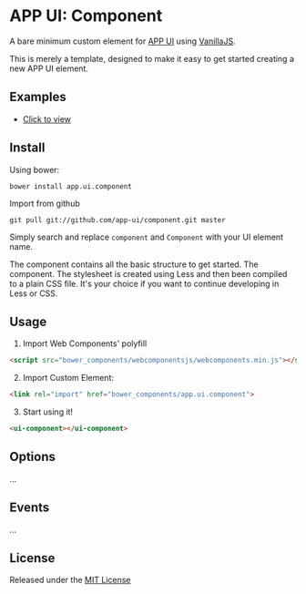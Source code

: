 # APP UI: Component

A bare minimum custom element for [APP UI](http://github.com/app-ui) using [VanillaJS](http://vanilla-js.com/).

This is merely a template, designed to make it easy to get started creating a new APP UI element.


## Examples

* [Click to view](./examples/index.html)


## Install

Using bower:
```
bower install app.ui.component
```

Import from github
```
git pull git://github.com/app-ui/component.git master
```

Simply search and replace ```component``` and ```Component``` with your UI element name.

The component contains all the basic structure to get started. The component. The stylesheet is created using Less and then been compiled to a plain CSS file. It's your choice if you want to continue developing in Less or CSS.



## Usage

1. Import Web Components' polyfill

```html
<script src="bower_components/webcomponentsjs/webcomponents.min.js"></script>
```

2. Import Custom Element:
```html
<link rel="import" href="bower_components/app.ui.component">
```

3. Start using it!

```html
<ui-component></ui-component>
```


## Options

...


## Events

...


## License

Released under the [MIT License](http://makesites.org/licenses/MIT)
